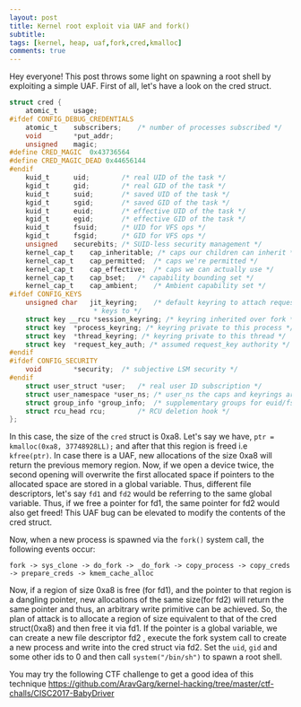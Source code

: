 ```yaml
---
layout: post
title: Kernel root exploit via UAF and fork()
subtitle: 
tags: [kernel, heap, uaf,fork,cred,kmalloc]
comments: true
---
```


Hey everyone! This post throws some light on spawning a root shell by exploiting a simple UAF. First of all, let's have a look on the cred struct.

```c
struct cred {
    atomic_t    usage;
#ifdef CONFIG_DEBUG_CREDENTIALS
    atomic_t    subscribers;    /* number of processes subscribed */
    void        *put_addr;
    unsigned    magic;
#define CRED_MAGIC  0x43736564
#define CRED_MAGIC_DEAD 0x44656144
#endif
    kuid_t      uid;        /* real UID of the task */
    kgid_t      gid;        /* real GID of the task */
    kuid_t      suid;       /* saved UID of the task */
    kgid_t      sgid;       /* saved GID of the task */
    kuid_t      euid;       /* effective UID of the task */
    kgid_t      egid;       /* effective GID of the task */
    kuid_t      fsuid;      /* UID for VFS ops */
    kgid_t      fsgid;      /* GID for VFS ops */
    unsigned    securebits; /* SUID-less security management */
    kernel_cap_t    cap_inheritable; /* caps our children can inherit */
    kernel_cap_t    cap_permitted;  /* caps we're permitted */
    kernel_cap_t    cap_effective;  /* caps we can actually use */
    kernel_cap_t    cap_bset;   /* capability bounding set */
    kernel_cap_t    cap_ambient;    /* Ambient capability set */
#ifdef CONFIG_KEYS
    unsigned char   jit_keyring;    /* default keyring to attach requested
                     * keys to */
    struct key __rcu *session_keyring; /* keyring inherited over fork */
    struct key  *process_keyring; /* keyring private to this process */
    struct key  *thread_keyring; /* keyring private to this thread */
    struct key  *request_key_auth; /* assumed request_key authority */
#endif
#ifdef CONFIG_SECURITY
    void        *security;  /* subjective LSM security */
#endif
    struct user_struct *user;   /* real user ID subscription */
    struct user_namespace *user_ns; /* user_ns the caps and keyrings are relative to. */
    struct group_info *group_info;  /* supplementary groups for euid/fsgid */
    struct rcu_head rcu;        /* RCU deletion hook */
};
```

In this case, the size of the `cred` struct is 0xa8. Let's say we have,
`ptr = kmalloc(0xa8, 37748928LL);` and after that this region is freed i.e `kfree(ptr)`.
In case there is a UAF, new allocations of the size 0xa8 will return the previous memory region. Now, if we open a device twice, the second opening will overwrite the first allocated space if pointers to the allocated space are stored in a global variable. Thus, different file descriptors, let's say `fd1` and `fd2` would be referring to the same global variable. Thus, if we free a pointer for fd1, the same pointer for fd2 would also get freed! This UAF bug can be elevated to modify the contents of the cred struct.

Now, when a new process is spawned via the `fork()` system call, the following events occur:


```fork -> sys_clone -> do_fork -> _do_fork -> copy_process -> copy_creds -> prepare_creds -> kmem_cache_alloc ```


Now, if a region of size 0xa8 is free (for fd1), and the pointer to that region is a dangling pointer, new allocations of the same size(for fd2) will return the same pointer and thus, an arbitrary write primitive can be achieved. So, the plan of attack is to allocate a region of size equivalent to that of the cred struct(0xa8) and then free it via fd1. If the pointer is a global variable, we can create a new file descriptor fd2 , execute the fork system call to create a new process and write into the cred struct via  fd2. Set the `uid`, `gid` and some other ids to 0 and then call `system("/bin/sh")` to spawn a root shell.


You may try the following CTF challenge to get a good idea of this technique
https://github.com/AravGarg/kernel-hacking/tree/master/ctf-challs/CISC2017-BabyDriver